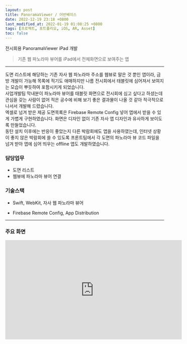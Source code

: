 ```yaml
---
layout: post
title: PanoramaViewer / 어반베이스
date: 2022-12-19 23:18 +0800
last_modified_at: 2022-01-19 01:08:25 +0800
tags: [프로젝트, 포트폴리오, iOS, AR, Asset]
toc: false
---
```



전시회용 PanoramaViewer iPad 개발

> 기존 웹 파노라마 뷰어를 iPad에서 전체화면으로 보여주는 앱

***

도면 리스트에 해당하는 기존 자사 웹 파노라마 주소를 웹뷰로 말은 것 뿐인 앱이라, 금방 개발이 가능해 목록에 적기도 애매하지만 나름 전시회에서 태블릿에 심어져서 보여지는 모습이 뿌듯하여 포함시키게 되었습니다.<br>
사업개발팀 막내분이 파노라마 뷰어를 태블릿 화면으로 전시회에 심고 싶다고 하셨는데 관심을 갖는 사람이 없어 적은 공수에 비해 보기 좋은 결과물이 나올 것 같아 적극적으로 나서서 개발해 드렸습니다.<br>
엑셀로 넘겨 받은 제공 도면목록은 Firebase Remote Config 넣어 앱에서 받을 수 있게 가볍게 구현하였습니다.
화면은 디자인 없이 기존 자사 앱 디자인과 유사하게 보이도록 만들었습니다.<br>
동탄 설치 이후에는 반응이 좋았는지 다른 박람회에도 앱을 사용하였는데, 인터넷 상황이 좋지 않은 박람회에 쓸 수 있도록 프론트팀에서 각 도면의 파노라마 뷰 코드 파일을 넘겨 받아 앱에 심어 띄우는 offline 앱도 개발하였습니다.
  
### 담당업무
- 도면 리스트
- 웹뷰에 파노라마 뷰어 연결

### 기술스택

- Swift, WebKit, 자사 웹 파노라마 뷰어

- Firebase Remote Config, App Distribution
  
***

### 주요 화면


<iframe width="560" height="315" src="https://www.youtube.com/embed/cdt_vAbbIZA" frameborder="0" allow="accelerometer; autoplay; encrypted-media; gyroscope; picture-in-picture" allowfullscreen></iframe>

